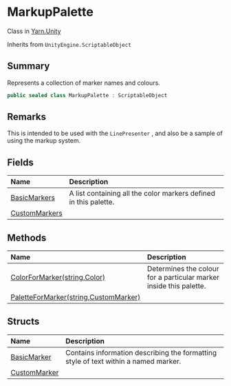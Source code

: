 # MarkupPalette

Class in [Yarn.Unity](/docs/api/csharp/yarn.unity.md)

Inherits from `UnityEngine.ScriptableObject`

## Summary


Represents a collection of marker names and colours.


```csharp
public sealed class MarkupPalette : ScriptableObject
```

## Remarks


This is intended to be used with the  `LinePresenter` , and
also be a sample of using the markup system.


## Fields

|Name|Description|
|:---|:---|
|[BasicMarkers](/docs/api/csharp/yarn.unity.markuppalette.basicmarkers.md)|A list containing all the color markers defined in this palette.|
|[CustomMarkers](/docs/api/csharp/yarn.unity.markuppalette.custommarkers.md)||

## Methods

|Name|Description|
|:---|:---|
|[ColorForMarker(string,Color)](/docs/api/csharp/yarn.unity.markuppalette.colorformarker.md)|Determines the colour for a particular marker inside this palette.|
|[PaletteForMarker(string,CustomMarker)](/docs/api/csharp/yarn.unity.markuppalette.paletteformarker.md)||

## Structs

|Name|Description|
|:---|:---|
|[BasicMarker](/docs/api/csharp/yarn.unity.markuppalette.basicmarker.md)|Contains information describing the formatting style of text within a named marker.|
|[CustomMarker](/docs/api/csharp/yarn.unity.markuppalette.custommarker.md)||

